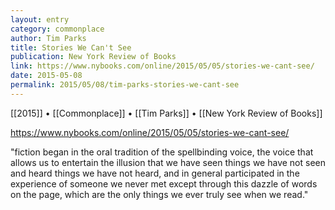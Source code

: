 ```yaml
---
layout: entry
category: commonplace
author: Tim Parks
title: Stories We Can't See
publication: New York Review of Books
link: https://www.nybooks.com/online/2015/05/05/stories-we-cant-see/
date: 2015-05-08
permalink: 2015/05/08/tim-parks-stories-we-cant-see
---
```


[[2015]] • [[Commonplace]] • [[Tim Parks]] • [[New York Review of Books]] 

https://www.nybooks.com/online/2015/05/05/stories-we-cant-see/

"fiction began in the oral tradition of the spellbinding voice, the voice that allows us to entertain the illusion that we have seen things we have not seen and heard things we have not heard, and in general participated in the experience of someone we never met except through this dazzle of words on the page, which are the only things we ever truly see when we read."
 
 
